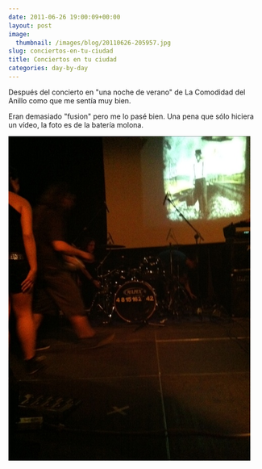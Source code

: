 ```yaml
---
date: 2011-06-26 19:00:09+00:00
layout: post
image:
  thumbnail: /images/blog/20110626-205957.jpg
slug: conciertos-en-tu-ciudad
title: Conciertos en tu ciudad
categories: day-by-day
---
```


Después del concierto en "una noche de verano" de La Comodidad del Anillo como que me sentía muy bien.

Eran demasiado "fusion" pero me lo pasé bien. Una pena que sólo hiciera un vídeo, la foto es de la batería molona.

[![20110626-205957.jpg](/images/blog/20110626-205957.jpg)](/images/blog/20110626-205957.jpg)
